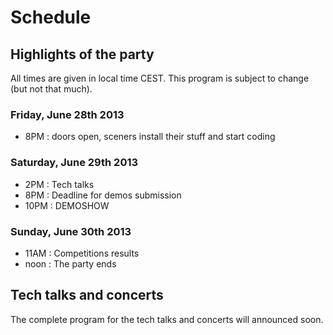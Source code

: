 
# Schedule

## Highlights of the party
All times are given in local time CEST. This program is subject to change (but not that much). 

### Friday, June 28th 2013
 * 8PM : doors open, sceners install their stuff and start coding

### Saturday, June 29th 2013
 * 2PM : Tech talks
 * 8PM : Deadline for demos submission
 * 10PM : DEMOSHOW

### Sunday, June 30th 2013
 * 11AM : Competitions results
 * noon : The party ends

## Tech talks and concerts

The complete program for the tech talks and concerts will announced soon.
